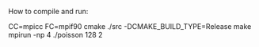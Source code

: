 How to compile and run:

CC=mpicc FC=mpif90 cmake ./src -DCMAKE_BUILD_TYPE=Release
make
mpirun -np 4 ./poisson 128 2
